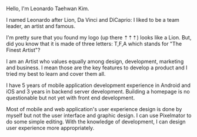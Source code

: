 Hello, I'm Leonardo Taehwan Kim.

I named Leonardo after Lion, Da Vinci and DiCaprio: I liked to be a team leader, an artist and famous.

I'm pretty sure that you found my logo (up there ⇡⇡⇡) looks like a Lion. But, did you know that it is made of three letters: T,F,A which stands for "The Finest Artist"?

I am an Artist who values equally among design, development, marketing and business. I mean those are the key features to develop a product and I tried my best to learn and cover them all.

I have 5 years of mobile application development experience in Android and iOS and 3 years in backend server development. Building a homepage is no questionable but not yet with front end development.

Most of mobile and web application's user experience design is done by myself but not the user interface and graphic design. I can use Pixelmator to do some simple editing. With the knowledge of development, I can design user experience more appropriately.
